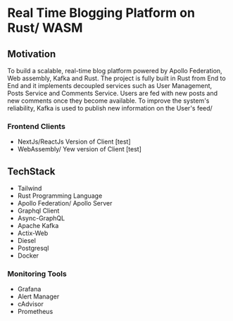 # Real Time Blogging Platform on Rust/ WASM 

## Motivation 
To build a scalable, real-time blog platform powered by Apollo Federation, Web assembly, Kafka and Rust.
The project is fully built in Rust from End to End and it implements decoupled services such as User Management, Posts Service and Comments Service. 
Users are fed with new posts and new comments once they become available. To improve the system's reliability, Kafka is used 
to publish new information on the User's feed/

### Frontend Clients
- NextJs/ReactJs Version of Client [test]
- WebAssembly/ Yew version of Client [test]
## TechStack 
- Tailwind
- Rust Programming Language
- Apollo Federation/ Apollo Server  
- Graphql Client
- Async-GraphQL
- Apache Kafka
- Actix-Web
- Diesel 
- Postgresql
- Docker
### Monitoring Tools
- Grafana
- Alert Manager 
- cAdvisor 
- Prometheus 





